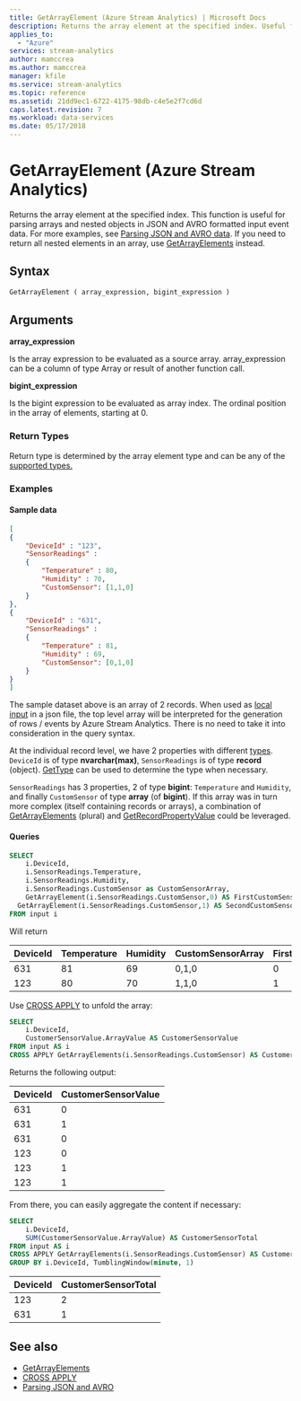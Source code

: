 ```yaml
---
title: GetArrayElement (Azure Stream Analytics) | Microsoft Docs
description: Returns the array element at the specified index. Useful for parsing arrays and nested objects in JSON and AVRO data.
applies_to: 
  - "Azure"
services: stream-analytics
author: mamccrea
ms.author: mamccrea
manager: kfile
ms.service: stream-analytics
ms.topic: reference
ms.assetid: 21dd9ec1-6722-4175-98db-c4e5e2f7cd6d
caps.latest.revision: 7
ms.workload: data-services
ms.date: 05/17/2018
---
```


# GetArrayElement (Azure Stream Analytics)
Returns the array element at the specified index. This function is useful for parsing arrays and nested objects in JSON and AVRO formatted input event data. For more examples, see [Parsing JSON and AVRO data](https://docs.microsoft.com/azure/stream-analytics/stream-analytics-parsing-json). If you need to return all nested elements in an array, use [GetArrayElements](getarrayelements-azure-stream-analytics.md) instead.
  
 ## Syntax  
  
```SQL   
GetArrayElement ( array_expression, bigint_expression )  
```  
  
## Arguments  
 **array_expression**  
  
 Is the array expression to be evaluated as a source array. array_expression can be a column of type Array or result of another function call.  
  
 **bigint_expression**  
  
 Is the bigint expression to be evaluated as array index. The ordinal position in the array of elements, starting at 0.
  
### Return Types  
 Return type is determined by the array element type and can be any of the [supported types.](data-types-azure-stream-analytics.md)  
  
### Examples  

#### Sample data

```json
[
{
    "DeviceId" : "123",
    "SensorReadings" :
    {
        "Temperature" : 80,
        "Humidity" : 70,
        "CustomSensor": [1,1,0]
    }
},
{
    "DeviceId" : "631",
    "SensorReadings" :
    {
        "Temperature" : 81,
        "Humidity" : 69,
        "CustomSensor": [0,1,0]
    }
}
]
```

The sample dataset above is an array of 2 records. When used as [local input](https://docs.microsoft.com/en-us/azure/stream-analytics/visual-studio-code-local-run) in a json file, the top level array will be interpreted for the generation of rows / events by Azure Stream Analytics. There is no need to take it into consideration in the query syntax.

At the individual record level, we have 2 properties with different [types](https://docs.microsoft.com/en-us/stream-analytics-query/data-types-azure-stream-analytics). `DeviceId` is of type **nvarchar(max)**, `SensorReadings` is of type **record** (object). [GetType](https://docs.microsoft.com/en-us/stream-analytics-query/gettype-azure-stream-analytics) can be used to determine the type when necessary.

`SensorReadings` has 3 properties, 2 of type **bigint**: `Temperature` and `Humidity`, and finally `CustomSensor` of type **array** (of **bigint**). If this array was in turn more complex (itself containing records or arrays), a combination of [GetArrayElements](https://docs.microsoft.com/en-us/stream-analytics-query/getarrayelements-azure-stream-analytics]) (plural) and [GetRecordPropertyValue](https://docs.microsoft.com/en-us/stream-analytics-query/getrecordpropertyvalue-azure-stream-analytics) could be leveraged.

#### Queries

```SQL  
SELECT   
	i.DeviceId,
	i.SensorReadings.Temperature,
	i.SensorReadings.Humidity,
	i.SensorReadings.CustomSensor as CustomSensorArray,
	GetArrayElement(i.SensorReadings.CustomSensor,0) AS FirstCustomSensorValue,
  GetArrayElement(i.SensorReadings.CustomSensor,1) AS SecondCustomSensorValue
FROM input i
```

Will return

|DeviceId|Temperature|Humidity|CustomSensorArray|FirstCustomSensorValue|SecondCustomSensorValue|
|---|---|---|---|---|---|
|631|81|69|0,1,0|0|1|
|123|80|70|1,1,0|1|1|

Use [CROSS APPLY](apply-azure-stream-analytics.md) to unfold the array:

```SQL  
SELECT   
	i.DeviceId,
	CustomerSensorValue.ArrayValue AS CustomerSensorValue
FROM input AS i
CROSS APPLY GetArrayElements(i.SensorReadings.CustomSensor) AS CustomerSensorValue
``` 

Returns the following output:

|DeviceId|CustomerSensorValue|
|---|---|
|631|0|
|631|1|
|631|0|
|123|0|
|123|1|
|123|1|

From there, you can easily aggregate the content if necessary:

```SQL
SELECT   
	i.DeviceId,
	SUM(CustomerSensorValue.ArrayValue) AS CustomerSensorTotal 
FROM input AS i
CROSS APPLY GetArrayElements(i.SensorReadings.CustomSensor) AS CustomerSensorValue 
GROUP BY i.DeviceId, TumblingWindow(minute, 1)
```

|DeviceId|CustomerSensorTotal|
|---|---|
|123|2|
|631|1|

 ## See also 
- [GetArrayElements](getarrayelements-azure-stream-analytics.md)
- [CROSS APPLY](apply-azure-stream-analytics.md)
- [Parsing JSON and AVRO](https://docs.microsoft.com/azure/stream-analytics/stream-analytics-parsing-json)
